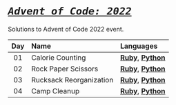 # [**_`Advent of Code: 2022`_**](#advent-of-code-2022)

Solutions to Advent of Code 2022 event.

| Day | Name                    | Languages                                              |
| :-: | :---------------------- | :----------------------------------------------------- |
| 01  | Calorie Counting        | [**Ruby**](./ruby/day01), [**Python**](./python/day01) |
| 02  | Rock Paper Scissors     | [**Ruby**](./ruby/day02), [**Python**](./python/day02) |
| 03  | Rucksack Reorganization | [**Ruby**](./ruby/day03), [**Python**](./python/day03) |
| 04  | Camp Cleanup            | [**Ruby**](./ruby/day04), [**Python**](./python/day04) |
